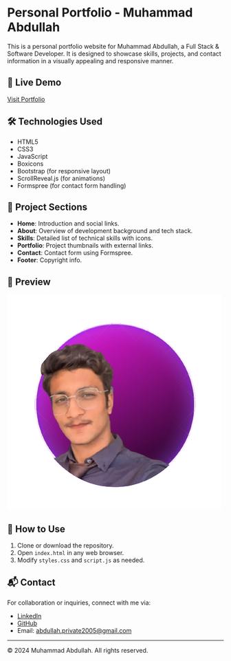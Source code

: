 # Personal Portfolio - Muhammad Abdullah

This is a personal portfolio website for Muhammad Abdullah, a Full Stack & Software Developer. It is designed to showcase skills, projects, and contact information in a visually appealing and responsive manner.

## 🔗 Live Demo
[Visit Portfolio](https://abdullahh-portfolioo.netlify.app/)

## 🛠️ Technologies Used

- HTML5
- CSS3
- JavaScript
- Boxicons
- Bootstrap (for responsive layout)
- ScrollReveal.js (for animations)
- Formspree (for contact form handling)

## 📁 Project Sections

- **Home**: Introduction and social links.
- **About**: Overview of development background and tech stack.
- **Skills**: Detailed list of technical skills with icons.
- **Portfolio**: Project thumbnails with external links.
- **Contact**: Contact form using Formspree.
- **Footer**: Copyright info.

## 📸 Preview

![Portfolio Screenshot](images/home.png)

## 📄 How to Use

1. Clone or download the repository.
2. Open `index.html` in any web browser.
3. Modify `styles.css` and `script.js` as needed.

## 📬 Contact

For collaboration or inquiries, connect with me via:

- [LinkedIn](https://www.linkedin.com/in/muhammad-abdullah2005/)
- [GitHub](https://github.com/muhammad-abdullaahh)
- Email: abdullah.private2005@gmail.com

---

© 2024 Muhammad Abdullah. All rights reserved.

